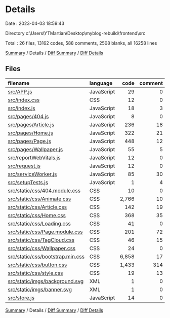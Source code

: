 # Details

Date : 2023-04-03 18:59:43

Directory c:\\Users\\YTMartian\\Desktop\\myblog-rebuild\\frontend\\src

Total : 26 files,  13162 codes, 588 comments, 2508 blanks, all 16258 lines

[Summary](results.md) / Details / [Diff Summary](diff.md) / [Diff Details](diff-details.md)

## Files
| filename | language | code | comment | blank | total |
| :--- | :--- | ---: | ---: | ---: | ---: |
| [src/APP.js](/src/APP.js) | JavaScript | 29 | 0 | 6 | 35 |
| [src/index.css](/src/index.css) | CSS | 12 | 0 | 2 | 14 |
| [src/index.js](/src/index.js) | JavaScript | 18 | 3 | 4 | 25 |
| [src/pages/404.js](/src/pages/404.js) | JavaScript | 8 | 0 | 5 | 13 |
| [src/pages/Article.js](/src/pages/Article.js) | JavaScript | 236 | 18 | 22 | 276 |
| [src/pages/Home.js](/src/pages/Home.js) | JavaScript | 322 | 21 | 29 | 372 |
| [src/pages/Page.js](/src/pages/Page.js) | JavaScript | 448 | 12 | 32 | 492 |
| [src/pages/Wallpaper.js](/src/pages/Wallpaper.js) | JavaScript | 55 | 5 | 12 | 72 |
| [src/reportWebVitals.js](/src/reportWebVitals.js) | JavaScript | 12 | 0 | 2 | 14 |
| [src/request.js](/src/request.js) | JavaScript | 12 | 0 | 4 | 16 |
| [src/serviceWorker.js](/src/serviceWorker.js) | JavaScript | 85 | 30 | 13 | 128 |
| [src/setupTests.js](/src/setupTests.js) | JavaScript | 1 | 4 | 1 | 6 |
| [src/static/css/404.module.css](/src/static/css/404.module.css) | CSS | 10 | 0 | 0 | 10 |
| [src/static/css/Animate.css](/src/static/css/Animate.css) | CSS | 2,766 | 10 | 513 | 3,289 |
| [src/static/css/Article.css](/src/static/css/Article.css) | CSS | 142 | 19 | 36 | 197 |
| [src/static/css/Home.css](/src/static/css/Home.css) | CSS | 368 | 35 | 74 | 477 |
| [src/static/css/Loading.css](/src/static/css/Loading.css) | CSS | 41 | 0 | 4 | 45 |
| [src/static/css/Page.module.css](/src/static/css/Page.module.css) | CSS | 201 | 72 | 28 | 301 |
| [src/static/css/TagCloud.css](/src/static/css/TagCloud.css) | CSS | 46 | 15 | 8 | 69 |
| [src/static/css/Wallpaper.css](/src/static/css/Wallpaper.css) | CSS | 24 | 0 | 4 | 28 |
| [src/static/css/bootstrap.min.css](/src/static/css/bootstrap.min.css) | CSS | 6,858 | 17 | 1,450 | 8,325 |
| [src/static/css/button.css](/src/static/css/button.css) | CSS | 1,433 | 314 | 252 | 1,999 |
| [src/static/css/style.css](/src/static/css/style.css) | CSS | 19 | 13 | 4 | 36 |
| [src/static/imgs/background.svg](/src/static/imgs/background.svg) | XML | 1 | 0 | 0 | 1 |
| [src/static/imgs/banner.svg](/src/static/imgs/banner.svg) | XML | 1 | 0 | 0 | 1 |
| [src/store.js](/src/store.js) | JavaScript | 14 | 0 | 3 | 17 |

[Summary](results.md) / Details / [Diff Summary](diff.md) / [Diff Details](diff-details.md)